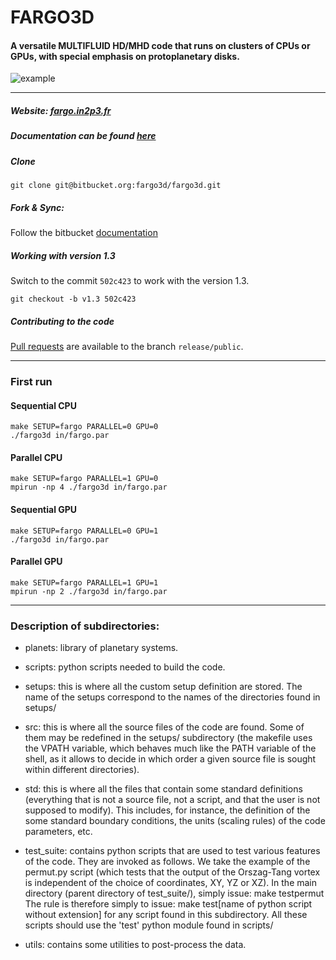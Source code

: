 # FARGO3D #

#### A versatile MULTIFLUID HD/MHD code that runs on clusters of CPUs or GPUs, with special emphasis on protoplanetary disks. 


![example](https://bytebucket.org/fargo3d/fargo3d_develop/raw/31ab31ea6460ccf6e0bb48ece01d4b60305b4eb9/utils/images/fargo3d.jpg?token=2703b498c71814a39b625f15f9993ee69483b534)

------------------------

##### Website: [fargo.in2p3.fr](http://fargo.in2p3.fr)

##### Documentation can be found [here](https://fargo3d.bitbucket.io/)

##### Clone

```
git clone git@bitbucket.org:fargo3d/fargo3d.git
```

##### Fork & Sync:

Follow the bitbucket [documentation](https://confluence.atlassian.com/bitbucket/forking-a-repository-221449527.html)

##### Working with version 1.3

Switch to the commit ``502c423`` to work with the version 1.3.

```
git checkout -b v1.3 502c423
```

##### Contributing to the code

[Pull requests](https://www.atlassian.com/git/tutorials/making-a-pull-request) are available to the branch ``release/public``. 


------------------------

### First run

#### Sequential CPU

``` 
make SETUP=fargo PARALLEL=0 GPU=0
./fargo3d in/fargo.par
```

#### Parallel CPU

```
make SETUP=fargo PARALLEL=1 GPU=0
mpirun -np 4 ./fargo3d in/fargo.par
```

#### Sequential GPU

```
make SETUP=fargo PARALLEL=0 GPU=1
./fargo3d in/fargo.par
```

#### Parallel GPU

```
make SETUP=fargo PARALLEL=1 GPU=1
mpirun -np 2 ./fargo3d in/fargo.par
```

------------------------

### Description of subdirectories:

* planets: library of planetary systems.

* scripts: python scripts needed to build the code.

* setups: this is where all the custom setup definition are stored. The name of the setups correspond to the names of the directories found in setups/

* src: this is where all the source files of the code are found. Some of them may be redefined in the setups/ subdirectory (the makefile uses the VPATH variable, which behaves much like the PATH variable of the shell, as it allows to decide in which order a given source file is sought within different directories).

* std: this is where all the files that contain some standard definitions (everything that is not   a source file, not a script, and that the user is not supposed to modify). This includes, for   instance, the definition of the some standard boundary conditions, the units (scaling rules) of   the code parameters, etc.

* test_suite: contains python scripts that are used to test various features of the code. They are invoked as follows. We take the example of the permut.py script (which tests that the output of the Orszag-Tang vortex is independent of the choice of coordinates, XY, YZ or XZ). In the main directory (parent directory of test_suite/), simply issue: make testpermut The rule is therefore simply to issue: make test[name of python script without extension] for any script found in this subdirectory. All these scripts should use the 'test' python module found in scripts/

* utils: contains some utilities to post-process the data.
